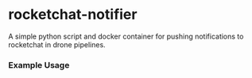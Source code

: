 rocketchat-notifier
===================
A simple python script and docker container for pushing notifications to rocketchat in drone pipelines.


### Example Usage
```yaml
```
